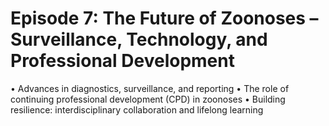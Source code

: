# Episode 7: The Future of Zoonoses – Surveillance, Technology, and Professional Development

• Advances in diagnostics, surveillance, and reporting
• The role of continuing professional development (CPD) in zoonoses
• Building resilience: interdisciplinary collaboration and lifelong learning
